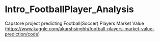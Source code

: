 # Intro_FootballPlayer_Analysis
Capstore project predicting Football(Soccer) Players Market Value (https://www.kaggle.com/akarshsinghh/football-players-market-value-prediction/code)
